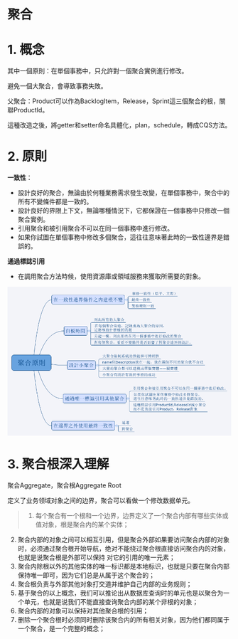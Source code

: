 # 聚合

# 1. 概念

其中一個原則：在單個事務中，只允許對一個聚合實例進行修改。

避免一個大聚合，會導致事務失敗。

父聚合：Product可以作為BacklogItem，Release，Sprint這三個聚合的根，關聯ProductId。

這種改造之後，將getter和setter命名具體化，plan，schedule，轉成CQS方法。

# 2. 原則

**一致性**：
- 設計良好的聚合，無論由於何種業務需求發生改變，在單個事務中，聚合中的所有不變條件都是一致的。
- 設計良好的界限上下文，無論哪種情況下，它都保證在一個事務中只修改一個聚合實例。
- 引用聚合和被引用聚合不可以在同一個事務中進行修改。
- 如果你試圖在單個事務中修改多個聚合，這往往意味著此時的一致性邊界是錯誤的。

**通過標誌引用**
- 在調用聚合方法時候，使用資源庫或領域服務來獲取所需要的對象。

![](/assets/arrgregate.png)

# 3. 聚合根深入理解

聚合Aggregate，聚合根Aggregate Root

定义了业务领域对象之间的边界，聚合可以看做一个修改数据单元。

>1. 每个聚合有一个根和一个边界，边界定义了一个聚合内部有哪些实体或值对象，根是聚合内的某个实体；
2. 聚合内部的对象之间可以相互引用，但是聚合外部如果要访问聚合内部的对象时，必须通过聚合根开始导航，绝对不能绕过聚合根直接访问聚合内的对象，也就是说聚合根是外部可以保持 对它的引用的唯一元素；
3. 聚合内除根以外的其他实体的唯一标识都是本地标识，也就是只要在聚合内部保持唯一即可，因为它们总是从属于这个聚合的；
4. 聚合根负责与外部其他对象打交道并维护自己内部的业务规则；
5. 基于聚合的以上概念，我们可以推论出从数据库查询时的单元也是以聚合为一个单元，也就是说我们不能直接查询聚合内部的某个非根的对象；
6. 聚合内部的对象可以保持对其他聚合根的引用；
7. 删除一个聚合根时必须同时删除该聚合内的所有相关对象，因为他们都同属于一个聚合，是一个完整的概念；
